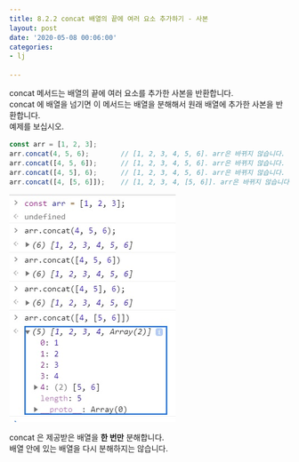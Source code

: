 ```yaml
---
title: 8.2.2 concat 배열의 끝에 여러 요소 추가하기 - 사본
layout: post
date: '2020-05-08 00:06:00'
categories:
- lj

---
```


concat 메서드는 배열의 끝에 여러 요소를 추가한 사본을 반환합니다.  
concat 에 배열을 넘기면 이 메서드는 배열을 분해해서 원래 배열에 추가한 사본을 반환합니다.  
예제를 보십시오.

```javascript
const arr = [1, 2, 3];
arr.concat(4, 5, 6);        // [1, 2, 3, 4, 5, 6]. arr은 바뀌지 않습니다.
arr.concat([4, 5, 6]);      // [1, 2, 3, 4, 5, 6]. arr은 바뀌지 않습니다.
arr.concat([4, 5], 6);      // [1, 2, 3, 4, 5, 6]. arr은 바뀌지 않습니다.
arr.concat([4, [5, 6]]);    // [1, 2, 3, 4, [5, 6]]. arr은 바뀌지 않습니다.
```

![](/static/img/learningjs/image52.jpg)

concat 은 제공받은 배열을 **한 번만** 분해합니다.  
배열 안에 있는 배열을 다시 분해하지는 않습니다.